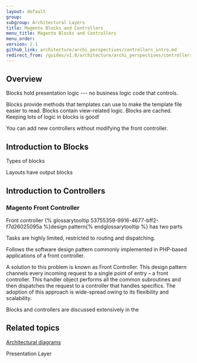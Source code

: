 ```yaml
---
layout: default
group:
subgroup: Architectural Layers
title: Magento Blocks and Controllers
menu_title: Magento Blocks and Controllers
menu_order:
version: 2.1
github_link: architecture/archi_perspectives/controllers_intro.md
redirect_from: /guides/v1.0/architecture/archi_perspectives/controllers_intro.html
---
```


## Overview

Blocks hold presentation logic --- no business logic code that controls.

Blocks provide methods that templates can use to make the template file easier to read. Blocks contain view-related logic. Blocks are cached. Keeping lots of logic in blocks is good!

You can add new controllers without modifying the front controller.

## Introduction to Blocks

Types of blocks

Layouts have output blocks

## Introduction to Controllers

### Magento Front Controller

Front controller {% glossarytooltip 53755359-9916-4677-bff2-f7d26025095a %}design pattern{% endglossarytooltip %} has two parts

Tasks are highly limited, restricted to routing and dispatching.

Follows the software design pattern commonly implemented in PHP-based applications of a front controller.

A solution to this problem is known as Front Controller. This design pattern channels every incoming request to a single point of entry – a front controller. This handler object performs all the common subroutines and then dispatches the request to a controller that handles specifics. The adoption of this approach is wide-spread owing to its flexibility and scalability.

Blocks and controllers are discussed extensively in the

## Related topics

<a href="{{page.baseurl}}architecture/archi_perspectives/arch_diagrams.html">Architectural diagrams</a>

Presentation Layer
